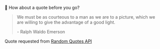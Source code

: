 📣 How about a quote before you go?

> We must be as courteous to a man as we are to a picture, which we are willing to give the advantage of a good light.
>
> <p>- Ralph Waldo Emerson</p>

Quote requested from [Random Quotes API](https://github.com/lukePeavey/quotable)
